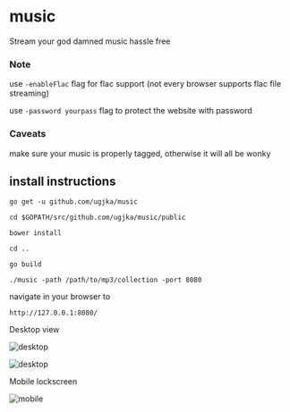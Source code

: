 # music
Stream your god damned music hassle free

### Note
use `-enableFlac` flag for flac support (not every browser supports flac file streaming)

use `-password yourpass` flag to protect the website with password

### Caveats
make sure your music is properly tagged, otherwise it will all be wonky

## install instructions

`go get -u github.com/ugjka/music`

`cd $GOPATH/src/github.com/ugjka/music/public`

`bower install`

`cd ..`

`go build`

`./music -path /path/to/mp3/collection -port 8080`

navigate in your browser to

`http://127.0.0.1:8080/`

Desktop view

![desktop](https://img.ugjka.net/1EICevTL.png)

![desktop](https://img.ugjka.net/FNYRvlRF.png)

Mobile lockscreen

![mobile](https://img.ugjka.net/WAeNnJ3q.png)

